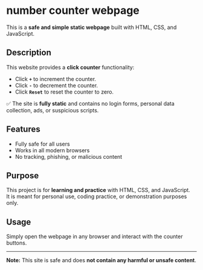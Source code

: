 # number counter webpage

This is a **safe and simple static webpage** built with HTML, CSS, and JavaScript.  

## Description
This website provides a **click counter** functionality:

- Click **`+`** to increment the counter.  
- Click **`-`** to decrement the counter.  
- Click **`Reset`** to reset the counter to zero.  

✅ The site is **fully static** and contains no login forms, personal data collection, ads, or suspicious scripts.  

## Features
- Fully safe for all users  
- Works in all modern browsers  
- No tracking, phishing, or malicious content  

## Purpose
This project is for **learning and practice** with HTML, CSS, and JavaScript.  
It is meant for personal use, coding practice, or demonstration purposes only.  

## Usage
Simply open the webpage in any browser and interact with the counter buttons.  

---

**Note:** This site is safe and does **not contain any harmful or unsafe content**.
